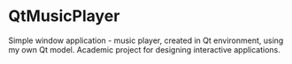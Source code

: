 # QtMusicPlayer
Simple window application - music player, created in Qt environment, using my own Qt model. Academic project for designing interactive applications.
